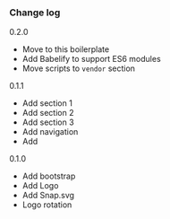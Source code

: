 ### Change log

0.2.0

* Move to this boilerplate
* Add Babelify to support ES6 modules
* Move scripts to `vendor` section

0.1.1

* Add section 1
* Add section 2
* Add section 3
* Add navigation
* Add

0.1.0

* Add bootstrap
* Add Logo
* Add Snap.svg
* Logo rotation
